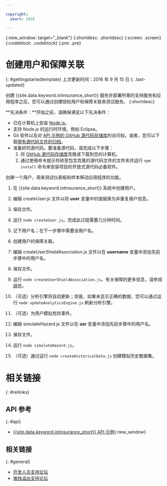 ```yaml
---

copyright:
  years: 2016

---
```


<!-- Common attributes used in the template are defined as follows: -->
{:new_window: target="\_blank"}
{:shortdesc: .shortdesc}
{:screen: .screen}
{:codeblock: .codeblock}
{:pre: .pre}


<!-- {{site.data.keyword.iotinsurance_full}}  {{site.data.keyword.iotinsurance_short}}  -->


# 创建用户和保障关联
{: #gettingstartedtemplate}
上次更新时间：2016 年 9 月 15 日
{: .last-updated}

创建 {{site.data.keyword.iotinsurance_short}} 服务并部署所需的支持服务和应用程序之后，您可以通过创建授权用户和保障关联来测试服务。
{:shortdesc}

**先决条件：**开始之前，请确保满足以下先决条件：

- 已在计算机上安装 [Node.js](https://nodejs.org/en/)。  
- 支持 Node.js 的运行时环境，例如 Eclipse。
- Git 软件以及对 [API 示例的 GitHub 源代码存储库](https://github.com/IBM-Bluemix/iot4i-api-examples-nodejs)的访问权。或者，您可以下载[带有源代码文件的归档](https://github.com/IBM-Bluemix/iot4i-api-examples-nodejs/archive/master.zip)。
- 准备好的源代码。要准备源代码，请完成以下步骤：
  1. 将 [GitHub 源代码存储库](https://github.com/IBM-Bluemix/iot4i-api-examples-nodejs)克隆或下载到您的计算机。
  2. 通过使用命令提示符转至包含克隆的源代码文件的文件夹并运行 `npm install` 命令来安装项目的开放式源代码必备软件。

创建一个用户，用来测试仪表板和样本移动应用程序的功能。

1. 在 {{site.data.keyword.iotinsurance_short}} 系统中创建用户。
  1. 编辑 createUser.js 文件以将 **user** 变量中的值替换为非重复用户信息。
  2. 保存文件。
  3. 运行 `node createUser.js`。完成此过程需要几分钟时间。
  4. 记下用户名；在下一步骤中需要该用户名。
2. 创建用户的保障关联。
  1. 编辑 createUserShieldAssociation.js 文件以在 **username** 变量中添加先前步骤中的用户名。

  2. 保存文件。
  3. 运行 `node createUserShieldAssociation.js`。有关保障的更多信息，请参阅[组件](iotinsurance_overview.html#components)。
3. （可选）分析引擎将自动更新；但是，如果未显示正确的数据，您可以通过运行 `node updateAnalyticsEngine.js` 刷新分析引擎。
4. （可选）为用户模拟危险事件。
  1. 编辑 simulateHazard.js 文件以在 **usr** 变量中添加先前步骤中的用户名。
  2. 保存文件。
  3. 运行 `node simulateHazard.js`。
5. （可选）通过运行 `node createHistoricalData.js` 创建模拟历史数据集。


# 相关链接
{: #rellinks}

## API 参考
{: #api}
* [{{site.data.keyword.iotinsurance_short}} API 示例](https://iot4i-docs-api.mybluemix.net/dist/){:new_window}

## 相关链接
{: #general}
* [开发人员支持论坛](https://developer.ibm.com/answers/search.html?f=&type=question&redirect=search%2Fsearch&sort=relevance&q=%2B[iot]%20%2B[bluemix])
* [堆栈溢出支持论坛](http://stackoverflow.com/questions/tagged/ibm-bluemix)
